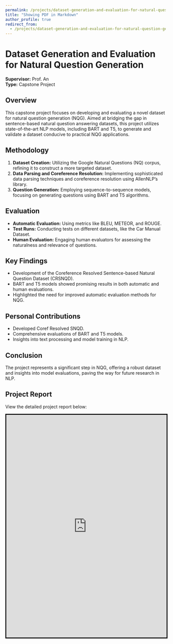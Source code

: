 ```yaml
---
permalink: /projects/dataset-generation-and-evaluation-for-natural-question-generation
title: "Showing PDF in Markdown"
author_profile: true
redirect_from: 
  - /projects/dataset-generation-and-evaluation-for-natural-question-generation.html
---
```

# Dataset Generation and Evaluation for Natural Question Generation

**Supervisor:** Prof. An  
**Type:** Capstone Project

## Overview
This capstone project focuses on developing and evaluating a novel dataset for natural question generation (NQG). Aimed at bridging the gap in sentence-based natural question answering datasets, this project utilizes state-of-the-art NLP models, including BART and T5, to generate and validate a dataset conducive to practical NQG applications.

## Methodology
1. **Dataset Creation:** Utilizing the Google Natural Questions (NQ) corpus, refining it to construct a more targeted dataset.
2. **Data Parsing and Coreference Resolution:** Implementing sophisticated data parsing techniques and coreference resolution using AllenNLP’s library.
3. **Question Generation:** Employing sequence-to-sequence models, focusing on generating questions using BART and T5 algorithms.

## Evaluation
- **Automatic Evaluation:** Using metrics like BLEU, METEOR, and ROUGE.
- **Test Runs:** Conducting tests on different datasets, like the Car Manual Dataset.
- **Human Evaluation:** Engaging human evaluators for assessing the naturalness and relevance of questions.

## Key Findings
- Development of the Coreference Resolved Sentence-based Natural Question Dataset (CRSNQD).
- BART and T5 models showed promising results in both automatic and human evaluations.
- Highlighted the need for improved automatic evaluation methods for NQG.

## Personal Contributions
- Developed Coref Resolved SNQD.
- Comprehensive evaluations of BART and T5 models.
- Insights into text processing and model training in NLP.

## Conclusion
The project represents a significant step in NQG, offering a robust dataset and insights into model evaluations, paving the way for future research in NLP.

## Project Report
View the detailed project report below:

<iframe src="https://docs.google.com/viewer?embedded=true&url=https://raw.githubusercontent.com/razaviah/razaviah.github.io/master/files/EECS4088-Final-Project-Report.pdf" width="100%" height="700px" style="border:3px solid black;"></iframe>